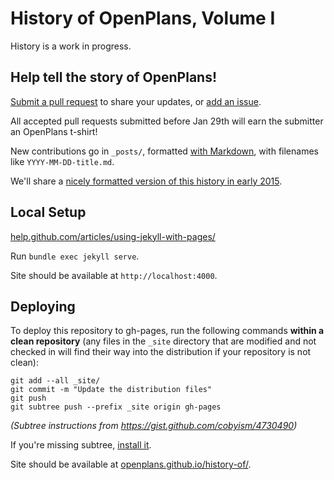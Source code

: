 # History of OpenPlans, Volume I

History is a work in progress. 

## Help tell the story of OpenPlans! 

[Submit a pull request](https://help.github.com/articles/creating-a-pull-request/) 
to share your updates, or [add an issue](https://github.com/openplans/history-of/issues).

All accepted pull requests submitted before Jan 29th will earn the submitter an OpenPlans t-shirt! 

New contributions go in `_posts/`, formatted [with Markdown](https://help.github.com/articles/github-flavored-markdown/), with filenames like `YYYY-MM-DD-title.md`.

We'll share a [nicely formatted version of this history in early 2015](http://blog.openplans.org/2014/12/whats-next-for-openplans-in-2015/).


## Local Setup

[help.github.com/articles/using-jekyll-with-pages/](https://help.github.com/articles/using-jekyll-with-pages/)

Run `bundle exec jekyll serve`.

Site should be available at `http://localhost:4000`.


## Deploying

To deploy this repository to gh-pages, run the following commands **within a
clean repository** (any files in the `_site` directory that are modified and
not checked in will find their way into the distribution if your repository 
is not clean):

    git add --all _site/
    git commit -m "Update the distribution files"
    git push
    git subtree push --prefix _site origin gh-pages

*(Subtree instructions from https://gist.github.com/cobyism/4730490)*

If you're missing subtree, [install it](http://engineeredweb.com/blog/how-to-install-git-subtree/).

Site should be available at [openplans.github.io/history-of/](http://openplans.github.io/history-of/).
